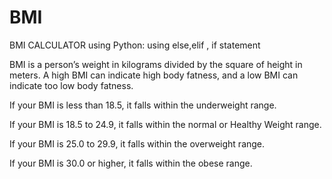 # BMI
BMI CALCULATOR using Python: using else,elif , if statement

BMI is a person’s weight in kilograms divided by the square of height in meters. A high BMI can indicate high body fatness, and a low BMI can indicate too low body fatness.


If your BMI is less than 18.5, it falls within the underweight range.


If your BMI is 18.5 to 24.9, it falls within the normal or Healthy Weight range.


If your BMI is 25.0 to 29.9, it falls within the overweight range.



If your BMI is 30.0 or higher, it falls within the obese range.
